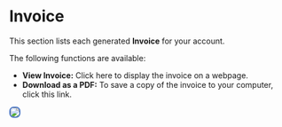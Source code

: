 # Invoice

This section lists each generated **Invoice** for your account.

The following functions are available:

+ **View Invoice:** Click here to display the invoice on a webpage.
+ **Download as a PDF:** To save a copy of the invoice to your computer, click this link.

<img src= "customer-portal/img/cp-invoice1.png" style="border: 2px solid #4472C4; border-radius: 8px;">
